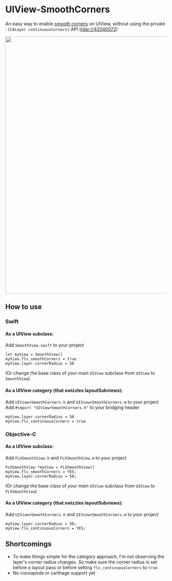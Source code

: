 # UIView-SmoothCorners
An easy way to enable [smooth corners](https://hackernoon.com/apples-icons-have-that-shape-for-a-very-good-reason-720d4e7c8a14) on UIView, without using the private `-[CALayer continuousCorners]` API ([rdar://42040072](https://openradar.appspot.com/42040072))

<image height=800 src="https://dsc.cloud/felix/Simulator-Screen-Shot-iPhone-X-2019-03-17-at-20.40.05.png">

## How to use

### Swift
#### As a UIView subclass: 
Add `SmoothView.swift` to your project
```
let myView = SmoothView()
myView.flx_smoothCorners = true
myView.layer.cornerRadius = 50
```
(Or change the base class of your main `UIView` subclass from `UIView` to `SmoothView`)

#### As a UIView category (that swizzles layoutSubviews):
Add `UIView+SmoothCorners.h` and `UIView+SmoothCorners.m` to your project
Add `#import "UIView+SmoothCorners.h"` to your bridging header
```
myView.layer.cornerRadius = 50
myView.flx_continuousCorners = true
```

### Objective-C
#### As a UIView subclass: 
Add `FLXSmoothView.h` and `FLXSmoothView.m` to your project
```
FLXSmoothView *myView = FLXSmoothView()
myView.flx_smoothCorners = YES;
myView.layer.cornerRadius = 50;
```
(Or change the base class of your main `UIView` subclass from `UIView` to `FLXSmoothView`)

#### As a UIView category (that swizzles layoutSubviews):
Add `UIView+SmoothCorners.h` and `UIView+SmoothCorners.m` to your project
```
myView.layer.cornerRadius = 50;
myView.flx_continuousCorners = YES;
```

## Shortcomings
- To make things simple for the category approach, I'm not observing the layer's corner radius changes. So make sure the corner radius is set before a layout pass or before setting `flx_continuousCorners` to `true`.
- No cocoapods or carthage support yet 